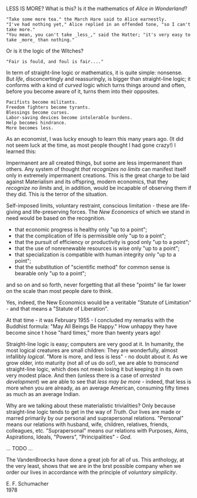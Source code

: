 LESS IS MORE? What is this? Is it the mathematics of _Alice in Wonderland_?

    "Take some more tea." the March Hare said to Alice earnestly.
    "I've had nothing yet," Alice replied in an offended tone, "so I can't take more."
    "You mean, you can't take _less_," said the Hatter; "it's very easy to take _more_ than nothing."

Or is it the logic of the Witches?

    "Fair is fould, and foul is fair...."

In term of straight-line logic or mathematics, it is quite simple: nonsense. But _life_, disconcertingly and reassuringly, is bigger than straight-line logic; it conforms with a kind of _curved_ logic which turns things around and often, before you become aware of it, turns them into their opposites.

    Pacifists become militants.
    Freedom fighters become tyrants.
    Blessings become curses.
    Labor-saving devices become intolerable burdens.
    Help becomes hindrance.
    More becomes less.

As an economist, I was lucky enough to learn this many years ago. (It did not seem luck at the time, as most people thought I had gone crazy!) I learned this:

Impermanent are all created things, but some are less impermanent than others. Any system of thought _that recognizes no limits_ can manifest itself only in extremely impermanent creations. This is the great charge to be laid against Materialism and its offspring, modern economics, that they _recognize no limits_ and, in addition, would be incapable of observing them if they did. This is the terror of the situation.

Self-imposed limits, voluntary restraint, conscious limitation - these are life-giving and life-preserving forces. The _New Economics_ of which we stand in need would be based on the recognition.

- that economic progress is healthy only "up to a point";
- that the complication of life is permissible only "up to a point";
- that the pursuit of efficiency or productivity is good only "up to a point";
- that the use of nonrenewable resources is wise only "up to a point";
- that specialization is compatible with human integrity only "up to a point";
- that the substitution of "scientific method" for common sense is bearable only "up to a point";

and so on and so forth, never forgetting that all these "points" lie far lower on the scale than most people dare to think.

Yes, indeed, the New Economics would be a veritable "Statute of Limitation" - and that means a "Statute of Liberation".

At that time - it was February 1955 - I concluded my remarks with the Buddhist formula: "May All Beings Be Happy." How unhappy they have become since t hose "hard times," more than twenty years ago!

Straight-line logic is easy; computers are very good at it. In humanity, the most logical creatures are small children: They are wonderfully, almost infallibly _logical_. "More is more, and less is less" - no doubt about it. As we grow older, into maturity (not all of us do so!), we are able to _transcend_ straight-line logic, which does not mean losing it but keeping it in its own very modest place. And then (unless there is a case of _arrested development_) we are able to see that _less may be more_ - indeed, that less is more when you are already, as an average American, consuming fifty times as much as an average Indian.

Why are we talking about these materialistic trivialities? Only because straight-line logic tends to get in the way of _Truth_. Our lives are made or marred primarily by our personal and suprapersonal relations. "Personal" means our relations with husband, wife, children, relatives, friends, colleagues, etc. "Suprapersonal" means our relations with Purposes, Aims, Aspirations, Ideals, "Powers", "Principalities" - _God_.

... TODO ...

The VandenBroecks have done a great job for all of us. This anthology, at the very least, shows that we are in the brst possible company when we order our lives in accordance with the principle of _voluntary simplicity_.

E. F. Schumacher \
1978
